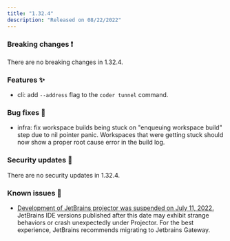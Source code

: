 ```yaml
---
title: "1.32.4"
description: "Released on 08/22/2022"
---
```


### Breaking changes ❗

There are no breaking changes in 1.32.4.

### Features ✨

- cli: add `--address` flag to the `coder tunnel` command.

### Bug fixes 🐛

- infra: fix workspace builds being stuck on "enqueuing workspace build" step
  due to nil pointer panic. Workspaces that were getting stuck should now show a
  proper root cause error in the build log.

### Security updates 🔐

There are no security updates in 1.32.4.

### Known issues 🔧

- [Development of JetBrains projector was suspended on July 11, 2022.](https://lp.jetbrains.com/projector/)
  JetBrains IDE versions published after this date may exhibit strange behaviors
  or crash unexpectedly under Projector. For the best experience, JetBrains
  recommends migrating to Jetbrains Gateway.
